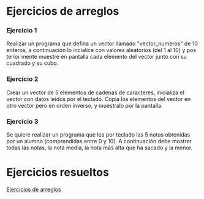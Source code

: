 # Ejercicios de arreglos

### Ejercicio 1

Realizar un programa que defina un vector llamado "vector_numeros" de 10 enteros, a continuación lo incialice con valores aleatorios (del 1 al 10) y pos terior mente muestre en pantalla cada elemento del vector junto con su cuadrado y su cubo.

### Ejercicio 2

Crear un vector de 5 elementos de cadenas de caracteres, inicializa el vector con datos leídos por el teclado. Copia los elementos del vector en otro vector pero en orden inverso, y muestralo por la pantalla.

### Ejercicio 3

Se quiere realizar un programa que lea por teclado las 5 notas obtenidas por un alumno (comprendidas entre 0 y 10). A continuación debe mostrar todas las notas, la nota media, la nota más alta que ha sacado y la menor.

# Ejercicios resueltos

[Ejercicios de arreglos](../../ejercicios/arreglos)